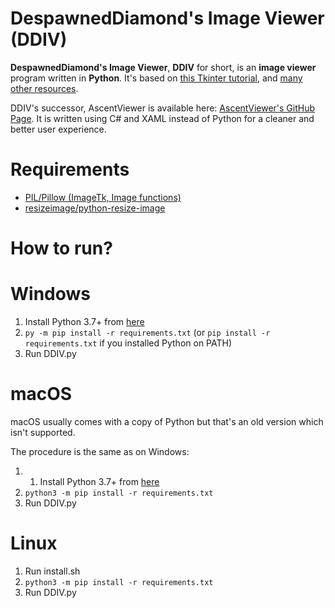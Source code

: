 # DespawnedDiamond's Image Viewer (DDIV)

**DespawnedDiamond's Image Viewer**, **DDIV** for short, is an **image viewer** program written in **Python**. It's based on [this Tkinter tutorial](https://www.youtube.com/watch?v=zg4c92pNFeo), and [many other resources](/CREDITS.md).

DDIV's successor, AscentViewer is available here: [AscentViewer's GitHub Page](https://github.com/despawnedd/AscentViewer).
It is written using C# and XAML instead of Python for a cleaner and better user experience.

# Requirements
- [PIL/Pillow (ImageTk, Image functions)](https://github.com/python-pillow/Pillow)
- [resizeimage/python-resize-image](https://github.com/VingtCinq/python-resize-image)

# How to run?
# Windows 

1. Install Python 3.7+ from [here](https://www.python.org/downloads/)
2. `py -m pip install -r requirements.txt` (or `pip install -r requirements.txt` if you installed Python on PATH)
3. Run DDIV.py

# macOS

macOS usually comes with a copy of Python but that's an old version which isn't supported.

The procedure is the same as on Windows:
1. 1. Install Python 3.7+ from [here](https://www.python.org/downloads/)
2. `python3 -m pip install -r requirements.txt`
3. Run DDIV.py

# Linux

1. Run install.sh
2. `python3 -m pip install -r requirements.txt`
3. Run DDIV.py


